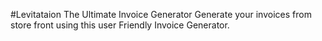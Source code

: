 #Levitataion
The Ultimate Invoice Generator
Generate your invoices from store front using this user Friendly Invoice Generator.

